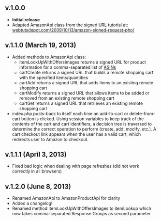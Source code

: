 ## v.1.0.0
- **Initial release**
- Adapted AmazonApi class from the signed URL tutorial at: [webtutsdepot.com/2009/10/13/amazon-signed-request-php/](webtutsdepot.com/2009/10/13/amazon-signed-request-php/)

## v.1.1.0 (March 19, 2013)
- Added methods to AmazonApi class:
  - itemLookUpWithOffersImages returns a signed URL for product information for a comma-separated list of [ASINs](http://en.wikipedia.org/wiki/Amazon_Standard_Identification_Number)
  - cartCreate returns a signed URL that builds a remote shopping cart with the specified items/quantities
  - cartAdd returns a signed URL that adds items to an existing remote shopping cart
  - cartModify returns a signed URL that allows items to be added or removed from an existing remote shopping cart
  - cartGet returns a signed URL that retrieves an existing remote shopping cart
- index.php posts-back to itself each time an add-to-cart or delete-from-cart button is clicked. Using session variables to keep track of the contents of the cart and cart identifiers, a decision tree is traversed to determine the correct operation to perform (create, add, modify, etc.). A cart checkout link appears when the user has a valid cart, which redirects user to Amazon to checkout.

## v.1.1.1 (April 3, 2013)
- Fixed bad logic when dealing with page refreshes (did not work correctly in all browsers)

## v.1.2.0 (June 8, 2013)
- Renamed AmazonApi to AmazonProductApi for clarity
- Added a changelog!
- Renamed method itemLookUpWithOffersImages to itemLookup which now takes comma-separated Response Groups as second parameter